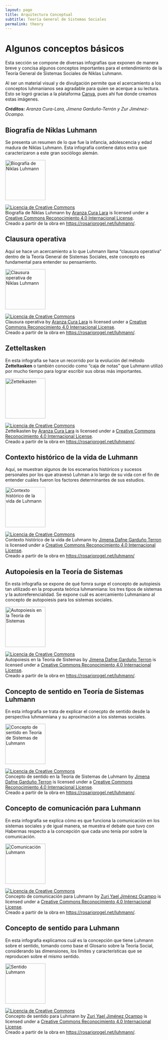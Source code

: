 ```yaml
---
layout: page
title: Arquitectura Conceptual
subtitle: Teoría General de Sistemas Sociales
permalink: theory
---
```


# Algunos conceptos básicos 

Esta sección se compone de diversas infografías que exponen de manera breve y concisa algunos conceptos importantes para el entendimiento de la Teoría General de Sistemas Sociales de Niklas Luhmann.

Al ser un material visual y de divulgación permite que el acercamiento a los conceptos luhmanianos sea agradable para quien se acerque a su lectura. Esto se logró gracias a la plataforma [Canva](https://www.canva.com/), pues ahí fue donde creamos estas imágenes. 

***Créditos:** Aranza Cura-Lara, Jimena Garduño-Terrón y Zur Jiménez-Ocampo.*

## Biografía de Niklas Luhmann

Se presenta un resumen de lo que fue la infancia, adolescencia y edad madura de Niklas Luhmann. Esta infografía contiene datos extra que caracterizaron a este gran sociólogo alemán.  

<a title="Aranza Cura Lara, CC BY-SA 4.0 &lt;https://creativecommons.org/licenses/by-sa/4.0&gt;, via Wikimedia Commons" href="https://commons.wikimedia.org/wiki/File:Biograf%C3%ADa_de_Niklas_Luhmann.png"><img width="128" alt="Biografía de Niklas Luhmann" src="https://upload.wikimedia.org/wikipedia/commons/thumb/e/e5/Biograf%C3%ADa_de_Niklas_Luhmann.png/128px-Biograf%C3%ADa_de_Niklas_Luhmann.png"></a>

<a rel="license" href="http://creativecommons.org/licenses/by/4.0/"><img alt="Licencia de Creative Commons" style="border-width:0" src="https://i.creativecommons.org/l/by/4.0/88x31.png" /></a><br /><span xmlns:dct="http://purl.org/dc/terms/" href="http://purl.org/dc/dcmitype/StillImage" property="dct:title" rel="dct:type">Biografía de Niklas Luhmann</span> by <a xmlns:cc="http://creativecommons.org/ns#" href="https://rosariorogel.net/luhmann/" property="cc:attributionName" rel="cc:attributionURL">Aranza Cura Lara</a> is licensed under a <a rel="license" href="http://creativecommons.org/licenses/by/4.0/">Creative Commons Reconocimiento 4.0 Internacional License</a>.<br />Creado a partir de la obra en <a xmlns:dct="http://purl.org/dc/terms/" href="https://rosariorogel.net/luhmann/" rel="dct:source">https://rosariorogel.net/luhmann/</a>.


## Clausura operativa

Aquí se hace un acercamiento a lo que Luhmann llama “clausura operativa” dentro de la Teoría General de Sistemas Sociales, este concepto es fundamental para entender su pensamiento.

<a title="Aranza Cura Lara, CC BY-SA 4.0 &lt;https://creativecommons.org/licenses/by-sa/4.0&gt;, via Wikimedia Commons" href="https://commons.wikimedia.org/wiki/File:Clausura_operativa_de_Niklas_Luhmann.png"><img width="128" alt="Clausura operativa de Niklas Luhmann" src="https://upload.wikimedia.org/wikipedia/commons/thumb/0/0e/Clausura_operativa_de_Niklas_Luhmann.png/128px-Clausura_operativa_de_Niklas_Luhmann.png"></a>

<a rel="license" href="http://creativecommons.org/licenses/by/4.0/"><img alt="Licencia de Creative Commons" style="border-width:0" src="https://i.creativecommons.org/l/by/4.0/88x31.png" /></a><br /><span xmlns:dct="http://purl.org/dc/terms/" href="http://purl.org/dc/dcmitype/StillImage" property="dct:title" rel="dct:type">Clausura operativa</span> by <a xmlns:cc="http://creativecommons.org/ns#" href="https://rosariorogel.net/luhmann/" property="cc:attributionName" rel="cc:attributionURL">Aranza Cura Lara</a> is licensed under a <a rel="license" href="http://creativecommons.org/licenses/by/4.0/">Creative Commons Reconocimiento 4.0 Internacional License</a>.<br />Creado a partir de la obra en <a xmlns:dct="http://purl.org/dc/terms/" href="https://rosariorogel.net/luhmann/" rel="dct:source">https://rosariorogel.net/luhmann/</a>.

## Zetteltasken 

En esta infografía se hace un recorrido por la evolución del método **Zetteltasken** o también conocido como “caja de notas” que Luhmann utilizó por mucho tiempo para lograr escribir sus obras más importantes.

<a title="Aranza Cura Lara, CC BY-SA 4.0 &lt;https://creativecommons.org/licenses/by-sa/4.0&gt;, via Wikimedia Commons" href="https://commons.wikimedia.org/wiki/File:Zettelkasten.png"><img width="128" alt="Zettelkasten" src="https://upload.wikimedia.org/wikipedia/commons/thumb/1/1b/Zettelkasten.png/128px-Zettelkasten.png"></a>

<a rel="license" href="http://creativecommons.org/licenses/by/4.0/"><img alt="Licencia de Creative Commons" style="border-width:0" src="https://i.creativecommons.org/l/by/4.0/88x31.png" /></a><br /><span xmlns:dct="http://purl.org/dc/terms/" href="http://purl.org/dc/dcmitype/StillImage" property="dct:title" rel="dct:type">Zettelkasten</span> by <a xmlns:cc="http://creativecommons.org/ns#" href="https://rosariorogel.net/luhmann/" property="cc:attributionName" rel="cc:attributionURL">Aranza Cura Lara</a> is licensed under a <a rel="license" href="http://creativecommons.org/licenses/by/4.0/">Creative Commons Reconocimiento 4.0 Internacional License</a>.<br />Creado a partir de la obra en <a xmlns:dct="http://purl.org/dc/terms/" href="https://rosariorogel.net/luhmann/" rel="dct:source">https://rosariorogel.net/luhmann/</a>.

## Contexto histórico de la vida de Luhmann
Aquí, se muestran algunos de los escenarios históricos y sucesos personales por los que atravesó Luhman a lo largo de su vida con el fin de entender cuáles fueron los factores determinantes de sus estudios. 

<a title="Jimena Dafne Garduño Terron, CC BY-SA 4.0 &lt;https://creativecommons.org/licenses/by-sa/4.0&gt;, via Wikimedia Commons" href="https://commons.wikimedia.org/wiki/File:Contexto_hist%C3%B3rico_de_la_vida_de_Luhmann.png"><img width="128" alt="Contexto histórico de la vida de Luhmann" src="https://upload.wikimedia.org/wikipedia/commons/thumb/a/a3/Contexto_hist%C3%B3rico_de_la_vida_de_Luhmann.png/128px-Contexto_hist%C3%B3rico_de_la_vida_de_Luhmann.png"></a>

<a rel="license" href="http://creativecommons.org/licenses/by/4.0/"><img alt="Licencia de Creative Commons" style="border-width:0" src="https://i.creativecommons.org/l/by/4.0/88x31.png" /></a><br /><span xmlns:dct="http://purl.org/dc/terms/" href="http://purl.org/dc/dcmitype/StillImage" property="dct:title" rel="dct:type">Contexto histórico de la vida de Luhmann</span> by <a xmlns:cc="http://creativecommons.org/ns#" href="https://rosariorogel.net/luhmann/" property="cc:attributionName" rel="cc:attributionURL">Jimena Dafne Garduño Terron </a> is licensed under a <a rel="license" href="http://creativecommons.org/licenses/by/4.0/">Creative Commons Reconocimiento 4.0 Internacional License</a>.<br />Creado a partir de la obra en <a xmlns:dct="http://purl.org/dc/terms/" href="https://rosariorogel.net/luhmann/" rel="dct:source">https://rosariorogel.net/luhmann/</a> 

## Autopoiesis en la Teoría de Sistemas

En esta infografía se expone de qué fomra surge el concepto de autopiesis tan utilizado en la propuesta teórica luhmanniana: los tres tipos de sistemas y la autoreferencialidad. Se expone cuál es acercamiento Luhmaniano al concepto de autopoiesis para los sistemas sociales.

<a title="Jimena Dafne Garduño Terron, CC BY-SA 4.0 &lt;https://creativecommons.org/licenses/by-sa/4.0&gt;, via Wikimedia Commons" href="https://commons.wikimedia.org/wiki/File:Autopoiesis_en_la_Teor%C3%ADa_de_Sistemas.png"><img width="128" alt="Autopoiesis en la Teoría de Sistemas" src="https://upload.wikimedia.org/wikipedia/commons/thumb/a/a5/Autopoiesis_en_la_Teor%C3%ADa_de_Sistemas.png/128px-Autopoiesis_en_la_Teor%C3%ADa_de_Sistemas.png"></a>

<a rel="license" href="http://creativecommons.org/licenses/by/4.0/"><img alt="Licencia de Creative Commons" style="border-width:0" src="https://i.creativecommons.org/l/by/4.0/88x31.png" /></a><br /><span xmlns:dct="http://purl.org/dc/terms/" href="http://purl.org/dc/dcmitype/StillImage" property="dct:title" rel="dct:type">Autopoiesis en la Teoría de Sistemas</span> by <a xmlns:cc="http://creativecommons.org/ns#" href="https://rosariorogel.net/luhmann/" property="cc:attributionName" rel="cc:attributionURL">Jimena Dafne Garduño Terron</a> is licensed under a <a rel="license" href="http://creativecommons.org/licenses/by/4.0/">Creative Commons Reconocimiento 4.0 Internacional License</a>.<br />Creado a partir de la obra en <a xmlns:dct="http://purl.org/dc/terms/" href="https://rosariorogel.net/luhmann/" rel="dct:source">https://rosariorogel.net/luhmann/</a>.  

## Concepto de sentido en Teoría de Sistemas Luhmann

En esta infografía se trata de explicar el conecpto de sentido desde la perspectiva luhmanniana y su aproximación a los sistemas sociales. 

<a title="Jimena Dafne Garduño Terron, CC BY-SA 4.0 &lt;https://creativecommons.org/licenses/by-sa/4.0&gt;, via Wikimedia Commons" href="https://commons.wikimedia.org/wiki/File:Concepto_de_sentido_en_Teor%C3%ADa_de_Sistemas_de_Luhmann.png"><img width="128" alt="Concepto de sentido en Teoría de Sistemas de Luhmann" src="https://upload.wikimedia.org/wikipedia/commons/thumb/9/9f/Concepto_de_sentido_en_Teor%C3%ADa_de_Sistemas_de_Luhmann.png/128px-Concepto_de_sentido_en_Teor%C3%ADa_de_Sistemas_de_Luhmann.png"></a>

<a rel="license" href="http://creativecommons.org/licenses/by/4.0/"><img alt="Licencia de Creative Commons" style="border-width:0" src="https://i.creativecommons.org/l/by/4.0/88x31.png" /></a><br /><span xmlns:dct="http://purl.org/dc/terms/" href="http://purl.org/dc/dcmitype/StillImage" property="dct:title" rel="dct:type">Concepto de sentido en la Teoría de Sistemas  de Luhmann</span> by <a xmlns:cc="http://creativecommons.org/ns#" href="https://rosariorogel.net/luhmann/" property="cc:attributionName" rel="cc:attributionURL">Jimena Dafne Garduño Terron</a> is licensed under a <a rel="license" href="http://creativecommons.org/licenses/by/4.0/">Creative Commons Reconocimiento 4.0 Internacional License</a>.<br />Creado a partir de la obra en <a xmlns:dct="http://purl.org/dc/terms/" href="https://rosariorogel.net/luhmann/" rel="dct:source">https://rosariorogel.net/luhmann/</a>.

## Concepto de comunicación para Luhmann

En esta infografía se explica cómo es que funciona la comunicación en los sistemas sociales y de igual manera, se muestra el debate que tuvo con Habermas respecto a la concepción que cada uno tenía por sobre la comunicación. 

<a title="Zuri Yael Jiménez Ocampo, CC BY-SA 4.0 &lt;https://creativecommons.org/licenses/by-sa/4.0&gt;, via Wikimedia Commons" href="https://commons.wikimedia.org/wiki/File:Comunicaci%C3%B3n_Luhmann.png"><img width="128" alt="Comunicación Luhmann" src="https://upload.wikimedia.org/wikipedia/commons/thumb/9/92/Comunicaci%C3%B3n_Luhmann.png/128px-Comunicaci%C3%B3n_Luhmann.png"></a>

<a rel="license" href="http://creativecommons.org/licenses/by/4.0/"><img alt="Licencia de Creative Commons" style="border-width:0" src="https://i.creativecommons.org/l/by/4.0/88x31.png" /></a><br /><span xmlns:dct="http://purl.org/dc/terms/" href="http://purl.org/dc/dcmitype/StillImage" property="dct:title" rel="dct:type">Concepto de comunicación para Luhmann</span> by <a xmlns:cc="http://creativecommons.org/ns#" href="https://rosariorogel.net/luhmann/" property="cc:attributionName" rel="cc:attributionURL">Zuri Yael Jiménez Ocampo</a> is licensed under a <a rel="license" href="http://creativecommons.org/licenses/by/4.0/">Creative Commons Reconocimiento 4.0 Internacional License</a>.<br />Creado a partir de la obra en <a xmlns:dct="http://purl.org/dc/terms/" href="https://rosariorogel.net/luhmann/" rel="dct:source">https://rosariorogel.net/luhmann/</a>. 

## Concepto de sentido para Luhmann

En esta infografía explicamos cuál es la concepción que tiene Luhmann sobre el sentido, tomando como base el Glosario sobre la Teoría Social, considerando las dimensiones, los límites y características que se reproducen sobre el mismo sentido.

<a title="Zuri Yael Jiménez Ocampo, CC BY-SA 4.0 &lt;https://creativecommons.org/licenses/by-sa/4.0&gt;, via Wikimedia Commons" href="https://commons.wikimedia.org/wiki/File:Sentido_Luhmann.png"><img width="128" alt="Sentido Luhmann" src="https://upload.wikimedia.org/wikipedia/commons/thumb/d/d9/Sentido_Luhmann.png/128px-Sentido_Luhmann.png"></a>

<a rel="license" href="http://creativecommons.org/licenses/by/4.0/"><img alt="Licencia de Creative Commons" style="border-width:0" src="https://i.creativecommons.org/l/by/4.0/88x31.png" /></a><br /><span xmlns:dct="http://purl.org/dc/terms/" href="http://purl.org/dc/dcmitype/StillImage" property="dct:title" rel="dct:type">Concepto de sentido para Luhmann</span> by <a xmlns:cc="http://creativecommons.org/ns#" href="https://rosariorogel.net/luhmann/" property="cc:attributionName" rel="cc:attributionURL">Zuri Yael Jiménez Ocampo</a> is licensed under a <a rel="license" href="http://creativecommons.org/licenses/by/4.0/">Creative Commons Reconocimiento 4.0 Internacional License</a>.<br />Creado a partir de la obra en <a xmlns:dct="http://purl.org/dc/terms/" href="https://rosariorogel.net/luhmann/" rel="dct:source">https://rosariorogel.net/luhmann/</a>. 

